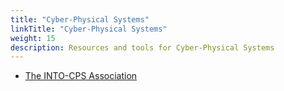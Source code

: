 ```yaml
---
title: "Cyber-Physical Systems"
linkTitle: "Cyber-Physical Systems"
weight: 15
description: Resources and tools for Cyber-Physical Systems
---
```


* [The INTO-CPS Association](https://github.com/INTO-CPS-Association)
